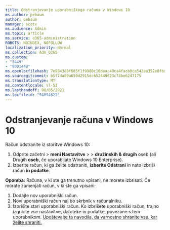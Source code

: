 ```yaml
---
title: Odstranjevanje uporabniškega računa v Windows 10
ms.author: pebaum
author: pebaum
manager: scotv
ms.audience: Admin
ms.topic: article
ms.service: o365-administration
ROBOTS: NOINDEX, NOFOLLOW
localization_priority: Normal
ms.collection: Adm_O365
ms.custom:
- "3449"
- "9001448"
ms.openlocfilehash: 7e994388f685f1f9980c10daac48ca4facb0ca542ea352e8fbd31bf451cff305
ms.sourcegitcommit: b5f7da89a650d2915dc652449623c78be6247175
ms.translationtype: MT
ms.contentlocale: sl-SI
ms.lasthandoff: 08/05/2021
ms.locfileid: "54094622"
---
```

# <a name="remove-an-account-in-windows-10"></a>Odstranjevanje računa v Windows 10

Račun odstranite iz storitve Windows 10:

1. Odprite začetni  >  **meni Nastavitve**  >    >  **družinskih & drugih** oseb (ali Drugih **oseb,** če uporabljate Windows 10 Enterprise).
2. Izberite račun, ki ga želite odstraniti, **izberite Odstrani** in nato Izbriši račun **in podatke**.
 
**Opomba:** Računa, v ki ste ga trenutno vpisani, ne morete izbrisati.  Če morate zamenjati račun, v ki ste ga vpisani:

1. Dodajte nov uporabniški račun.
2. Novi uporabniški račun naj bo skrbnik v računalniku.
3. Izbrišite stari uporabniški račun. Ko izbrišete uporabniški račun, trajno izgubite vse nastavitve, datoteke in podatke, povezane s tem uporabnikom. [Upoštevajte ta navodila, da varnostno shranite vse, kar želite shraniti.](https://support.microsoft.com/help/4027408/windows-10-backup-and-restore)